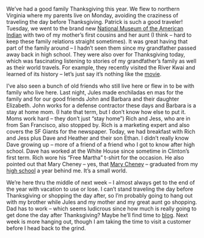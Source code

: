 We’ve had a good family Thanksgiving this year. We flew to northern
Virginia where my parents live on Monday, avoiding the craziness of
traveling the day before Thanksgiving. Patrick is such a good traveler!
Tuesday, we went to the brand new [National Museum of the American
Indian](http://www.nmai.si.edu/) with two of my mother’s first cousins
and her aunt (I think – hard to keep these family relations straight
sometimes). It was great having that part of the family around – I
hadn’t seen them since my grandfather passed away back in high school.
They were also over for Thanksgiving today, which was fascinating
listening to stories of my grandfather’s family as well as their world
travels. For example, they recently visited the River Kwai and learned
of its history – let’s just say it’s nothing like the
[movie](http://us.imdb.com/title/tt0050212/).

I’ve also seen a bunch of old friends who still live here or flew in to
be with family who live here. Last night, Jules made enchiladas en mas
for the family and for our good friends John and Barbara and their
daughter Elizabeth. John works for a defense contractor these days and
Barbara is a stay at home mom. (I hate that term, but I don’t know how
else to put it. Moms work hard – they don’t just “stay home”) Rich and
Jess, who are in from San Francisco, also stopped by. Rich is a
marketing expert and also covers the SF Giants for the newspaper. Today,
we had breakfast with Rich and Jess plus Dave and Heather and their son
Ethan. I didn’t really know Dave growing up – more of a friend of a
friend who I got to know after high school. Dave has worked at the White
House since sometime in Clinton’s first term. Rich wore his “Free
Martha” t-shirt for the occasion. He also pointed out that Mary Cheney –
yes, that [Mary
Cheney](http://www.usatoday.com/news/opinion/columnists/tmoran/tm17.htm)
– graduated from my [high school](http://www.fcps.k12.va.us/McLeanHS/) a
year behind me. It’s a small world.

We’re here thru the middle of next week – I almost always get to the end
of the year with vacation to use or lose. I can’t stand traveling the
day before Thanksgiving or shopping the day after, so I’m probably going
to hang out with my brother while Jules and my mother and my great aunt
go shopping. Dad has to work – which seems ludicrous since how much is
really going to get done the day after Thanksgiving? Maybe he’ll find
time to [blog](http://halpierson.blogspot.com/). Next week is more
hanging out, though I am taking the time to visit a customer before I
head back to the grind.
